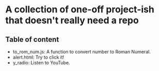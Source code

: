 # A collection of one-off project-ish that doesn't really need a repo
## Table of content
- to_rom_num.js: A function to convert number to Roman Numeral. 
- alert.html: Try to click it!
- y_radio: Listen to YouTube. 
